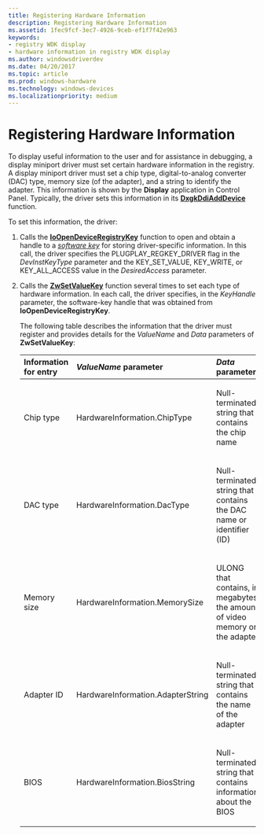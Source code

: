 ```yaml
---
title: Registering Hardware Information
description: Registering Hardware Information
ms.assetid: 1fec9fcf-3ec7-4926-9ceb-ef1f7f42e963
keywords:
- registry WDK display
- hardware information in registry WDK display
ms.author: windowsdriverdev
ms.date: 04/20/2017
ms.topic: article
ms.prod: windows-hardware
ms.technology: windows-devices
ms.localizationpriority: medium
---
```


# Registering Hardware Information


To display useful information to the user and for assistance in debugging, a display miniport driver must set certain hardware information in the registry. A display miniport driver must set a chip type, digital-to-analog converter (DAC) type, memory size (of the adapter), and a string to identify the adapter. This information is shown by the **Display** application in Control Panel. Typically, the driver sets this information in its [**DxgkDdiAddDevice**](https://msdn.microsoft.com/library/windows/hardware/ff559586) function.

To set this information, the driver:

1.  Calls the [**IoOpenDeviceRegistryKey**](https://msdn.microsoft.com/library/windows/hardware/ff549443) function to open and obtain a handle to a [*software key*](https://msdn.microsoft.com/library/windows/hardware/ff556336#wdkgloss-software-key) for storing driver-specific information. In this call, the driver specifies the PLUGPLAY\_REGKEY\_DRIVER flag in the *DevInstKeyType* parameter and the KEY\_SET\_VALUE, KEY\_WRITE, or KEY\_ALL\_ACCESS value in the *DesiredAccess* parameter.

2.  Calls the [**ZwSetValueKey**](https://msdn.microsoft.com/library/windows/hardware/ff567109) function several times to set each type of hardware information. In each call, the driver specifies, in the *KeyHandle* parameter, the software-key handle that was obtained from **IoOpenDeviceRegistryKey**.

    The following table describes the information that the driver must register and provides details for the *ValueName* and *Data* parameters of **ZwSetValueKey**:

    <table>
    <colgroup>
    <col width="33%" />
    <col width="33%" />
    <col width="33%" />
    </colgroup>
    <thead>
    <tr class="header">
    <th align="left">Information for entry</th>
    <th align="left"><em>ValueName</em> parameter</th>
    <th align="left"><em>Data</em> parameter</th>
    </tr>
    </thead>
    <tbody>
    <tr class="odd">
    <td align="left"><p>Chip type</p></td>
    <td align="left"><p>HardwareInformation.ChipType</p></td>
    <td align="left"><p>Null-terminated string that contains the chip name</p></td>
    </tr>
    <tr class="even">
    <td align="left"><p>DAC type</p></td>
    <td align="left"><p>HardwareInformation.DacType</p></td>
    <td align="left"><p>Null-terminated string that contains the DAC name or identifier (ID)</p></td>
    </tr>
    <tr class="odd">
    <td align="left"><p>Memory size</p></td>
    <td align="left"><p>HardwareInformation.MemorySize</p></td>
    <td align="left"><p>ULONG that contains, in megabytes, the amount of video memory on the adapter</p></td>
    </tr>
    <tr class="even">
    <td align="left"><p>Adapter ID</p></td>
    <td align="left"><p>HardwareInformation.AdapterString</p></td>
    <td align="left"><p>Null-terminated string that contains the name of the adapter</p></td>
    </tr>
    <tr class="odd">
    <td align="left"><p>BIOS</p></td>
    <td align="left"><p>HardwareInformation.BiosString</p></td>
    <td align="left"><p>Null-terminated string that contains information about the BIOS</p></td>
    </tr>
    </tbody>
    </table>

     

 

 





